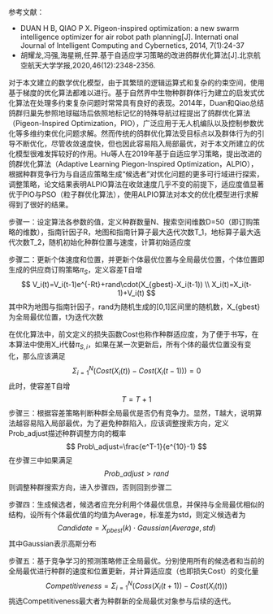 参考文献：

- DUAN H B, QIAO P X. Pigeon-inspired optimization: a new swarm intelligence optimizer for air robot path planning[J]. Internati onal 
  Journal of Intelligent Computing and Cybernetics, 2014, 7(1):24-37
- 胡耀龙,冯强,海星朔,任羿.基于自适应学习策略的改进鸽群优化算法[J].北京航空航天大学学报,2020,46(12):2348-2356.



对于本文建立的数学优化模型，由于其繁琐的逻辑运算式和复杂的约束空间，使用基于梯度的优化算法都难以进行。基于自然界中生物种群群体行为建立的启发式优化算法在处理多约束复杂问题时常常具有良好的表现。2014年，Duan和Qiao总结鸽群归巢先参照地球磁场后依照地标记忆的特殊导航过程提出了鸽群优化算法（Pigeon-Inspired Optimization，PIO），广泛应用于无人机编队以及控制参数优化等多维约束优化问题求解。然而传统的鸽群优化算法受目标点以及群体行为的引导不断优化，尽管收敛速度快，但也因此容易陷入局部最优，对于本文所建立的优化模型很难发挥较好的作用。Hu等人在2019年基于自适应学习策略，提出改进的鸽群优化算法（Adaptive Learning Piegon-Inspired Optimization，ALPIO），根据种群竞争行为与自适应策略生成“候选者”对优化问题的更多可行域进行探索，调整策略，论文结果表明ALPIO算法在收敛速度几乎不变的前提下，适应度值显著优于PIO与PSO（粒子群优化算法），使用ALPIO算法对本文的优化模型进行求解得到了很好的结果。

步骤一：设定算法各参数的值，定义种群数量N、搜索空间维数D=50（即订购策略的维数），指南针因子R，地图和指南针算子最大迭代次数T_1，地标算子最大迭代次数T_2，随机初始化种群位置与速度，计算初始适应度

步骤二：更新个体速度和位置，并更新个体最优位置与全局最优位置，个体位置即生成的供应商订购策略$\pi_S$，定义容差T自增
$$
V_i(t)=V_i(t-1)e^{-Rt}+rand\cdot(X_{gbest}-X_i(t-1)) \\
X_i(t)=X_i(t-1)+V_i(t)
$$
其中R为地图与指南针因子，rand为随机生成的[0,1]区间里的随机数，X_{gbest}为全局最优位置，t为迭代次数

在优化算法中，前文定义的损失函数Cost也称作种群适应度，为了便于书写，在本算法中使用X_i代替$\pi_{S,i}$，如果在某一次更新后，所有个体的最优位置没有变化，那么应该满足
$$
\Sigma_{i=1}^N(Cost(X_i(t))-Cost(X_i(t-1)))=0
$$
此时，使容差T自增
$$
T=T+1
$$
步骤三：根据容差策略判断种群全局最优是否仍有竞争力。显然，T越大，说明算法越容易陷入局部最优，为了避免种群陷入，应该调整搜索方向，定义Prob_adjust描述种群调整方向的概率
$$
Prob\_adjust=\frac{e^T-1}{e^{10}-1}
$$
在步骤三中如果满足
$$
Prob\_adjust>rand
$$
则调整种群搜索方向，进入步骤四，否则回到步骤二

步骤四：生成候选者，候选者应充分利用个体最优信息，并保持与全局最优相似的结构，设所有个体最优值的均值为Average，标准差为std，则定义候选者为
$$
Candidate=X_{pbest}(k)\cdot Gaussian(Average,std)
$$
其中Gaussian表示高斯分布

步骤五：基于竞争学习的预测策略修正全局最优。分别使用所有的候选者和当前的全局最优进行种群的速度和位置更新，并计算适应度（也即损失Cost）的变化量
$$
Competitiveness=\Sigma_{i=1}^N(Coss(X_i(t+1))-Cost(X_i(t)))
$$
挑选Competitiveness最大者为种群新的全局最优对象参与后续的迭代。